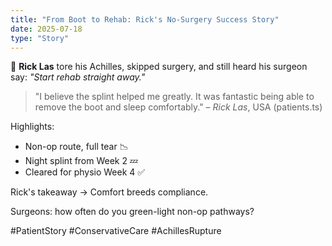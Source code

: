 ```yaml
---
title: "From Boot to Rehab: Rick's No-Surgery Success Story"
date: 2025-07-18
type: "Story"
---
```


🏈 **Rick Las** tore his Achilles, skipped surgery, and still heard his surgeon say: *"Start rehab straight away."*

> "I believe the splint helped me greatly. It was fantastic being able to remove the boot and sleep comfortably." – *Rick Las*, USA (patients.ts)

Highlights:
- Non-op route, full tear 📉
- Night splint from Week 2 💤
- Cleared for physio Week 4 ✅

Rick's takeaway → Comfort breeds compliance.

Surgeons: how often do you green-light non-op pathways?

#PatientStory #ConservativeCare #AchillesRupture